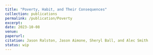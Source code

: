 ```yaml
---
title: "Poverty, Habit, and Their Consequences"
collection: publications
permalink: /publication/Poverty
excerpt: 
date: 2023-10-08
venue: 
paperurl:
citation: Jason Ralston, Jason Aimone, Sheryl Ball, and Alec Smith
status: wip
---
```

